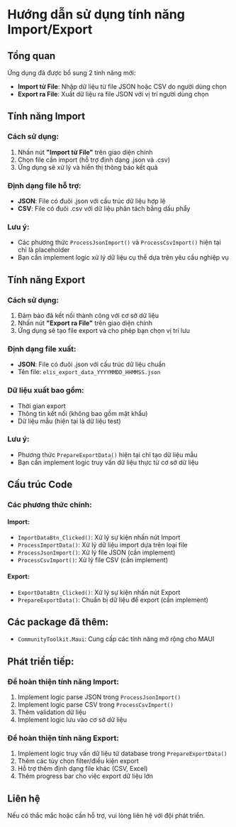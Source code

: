 # Hướng dẫn sử dụng tính năng Import/Export

## Tổng quan
Ứng dụng đã được bổ sung 2 tính năng mới:
- **Import từ File**: Nhập dữ liệu từ file JSON hoặc CSV do người dùng chọn
- **Export ra File**: Xuất dữ liệu ra file JSON với vị trí người dùng chọn

## Tính năng Import

### Cách sử dụng:
1. Nhấn nút **"Import từ File"** trên giao diện chính
2. Chọn file cần import (hỗ trợ định dạng .json và .csv)
3. Ứng dụng sẽ xử lý và hiển thị thông báo kết quả

### Định dạng file hỗ trợ:
- **JSON**: File có đuôi .json với cấu trúc dữ liệu hợp lệ
- **CSV**: File có đuôi .csv với dữ liệu phân tách bằng dấu phẩy

### Lưu ý:
- Các phương thức `ProcessJsonImport()` và `ProcessCsvImport()` hiện tại chỉ là placeholder
- Bạn cần implement logic xử lý dữ liệu cụ thể dựa trên yêu cầu nghiệp vụ

## Tính năng Export

### Cách sử dụng:
1. Đảm bảo đã kết nối thành công với cơ sở dữ liệu
2. Nhấn nút **"Export ra File"** trên giao diện chính
3. Ứng dụng sẽ tạo file export và cho phép bạn chọn vị trí lưu

### Định dạng file xuất:
- **JSON**: File có đuôi .json với cấu trúc dữ liệu chuẩn
- Tên file: `elis_export_data_YYYYMMDD_HHMMSS.json`

### Dữ liệu xuất bao gồm:
- Thời gian export
- Thông tin kết nối (không bao gồm mật khẩu)
- Dữ liệu mẫu (hiện tại là dữ liệu test)

### Lưu ý:
- Phương thức `PrepareExportData()` hiện tại chỉ tạo dữ liệu mẫu
- Bạn cần implement logic truy vấn dữ liệu thực từ cơ sở dữ liệu

## Cấu trúc Code

### Các phương thức chính:

#### Import:
- `ImportDataBtn_Clicked()`: Xử lý sự kiện nhấn nút Import
- `ProcessImportData()`: Xử lý dữ liệu import dựa trên loại file
- `ProcessJsonImport()`: Xử lý file JSON (cần implement)
- `ProcessCsvImport()`: Xử lý file CSV (cần implement)

#### Export:
- `ExportDataBtn_Clicked()`: Xử lý sự kiện nhấn nút Export  
- `PrepareExportData()`: Chuẩn bị dữ liệu để export (cần implement)

## Các package đã thêm:
- `CommunityToolkit.Maui`: Cung cấp các tính năng mở rộng cho MAUI

## Phát triển tiếp:

### Để hoàn thiện tính năng Import:
1. Implement logic parse JSON trong `ProcessJsonImport()`
2. Implement logic parse CSV trong `ProcessCsvImport()`
3. Thêm validation dữ liệu
4. Implement logic lưu vào cơ sở dữ liệu

### Để hoàn thiện tính năng Export:
1. Implement logic truy vấn dữ liệu từ database trong `PrepareExportData()`
2. Thêm các tùy chọn filter/điều kiện export
3. Hỗ trợ thêm định dạng file khác (CSV, Excel)
4. Thêm progress bar cho việc export dữ liệu lớn

## Liên hệ
Nếu có thắc mắc hoặc cần hỗ trợ, vui lòng liên hệ với đội phát triển.
